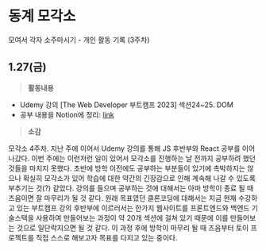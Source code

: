 # 동계 모각소

모여서 각자 소주마시기 - 개인 활동 기록 (3주차)

## 1.27(금)

> **활동내용**
* Udemy 강의 [The Web Developer 부트캠프 2023] 섹션24~25. DOM
* 공부 내용을 Notion에 정리: [link](https://emerald-fluorine-761.notion.site/fba484a02a664c4993e5b36c7a5fa3ab) 
> **소감**

모각소 4주차. 지난 주에 이어서 Udemy 강의를 통해 JS 후반부와 React 공부를 이어나갔다. 이번 주에는 이런저런 일이 있어서 모각소를 진행하는 날 전까지 공부하려 했던 것들을 마치지 못했다. 초반에 방학 이전에도 공부하는 부분들이 있기에 촉박하지는 않으나 확실히 모각소가 있어 학습에 대한 약간의 긴장감으로 인해 계속해 나갈 수 있도록 부추기는 것(?) 같았다. 강의를 들으며 공부하는 것에 대해서는 아마 방학이 종료 될 때 즈음이면 잘 마무리가 될 것 같다. 원래 목표였던 클론코딩에 대해서는 지금 현재 수강하고 있는 부트캠프 강의 후반부에 이르러서는 한가지 웹사이트를 프론트엔드와 백엔드 기술스택을 사용하여 만들어보는 과정이 약 20개 섹션에 걸쳐 있기 때문에 이를 만들어보는 것으로 일단락지으면 될 것 같다. 이 과정 후에 방학이 마무리 될 때 즈음부터 토이 프로젝트를 직접 스스로 해보고자 목표를 다지고 있는 중이다.
